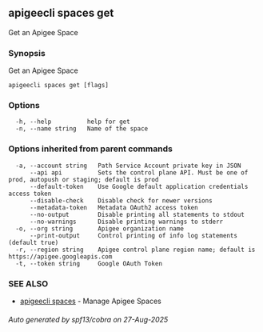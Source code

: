 ## apigeecli spaces get

Get an Apigee Space

### Synopsis

Get an Apigee Space

```
apigeecli spaces get [flags]
```

### Options

```
  -h, --help          help for get
  -n, --name string   Name of the space
```

### Options inherited from parent commands

```
  -a, --account string   Path Service Account private key in JSON
      --api api          Sets the control plane API. Must be one of prod, autopush or staging; default is prod
      --default-token    Use Google default application credentials access token
      --disable-check    Disable check for newer versions
      --metadata-token   Metadata OAuth2 access token
      --no-output        Disable printing all statements to stdout
      --no-warnings      Disable printing warnings to stderr
  -o, --org string       Apigee organization name
      --print-output     Control printing of info log statements (default true)
  -r, --region string    Apigee control plane region name; default is https://apigee.googleapis.com
  -t, --token string     Google OAuth Token
```

### SEE ALSO

* [apigeecli spaces](apigeecli_spaces.md)	 - Manage Apigee Spaces

###### Auto generated by spf13/cobra on 27-Aug-2025
